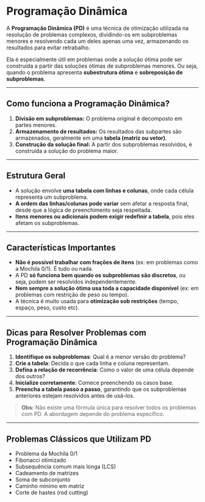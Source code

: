 # Programação Dinâmica

A **Programação Dinâmica (PD)** é uma técnica de otimização utilizada na resolução de problemas complexos, dividindo-os em subproblemas menores e resolvendo cada um deles apenas uma vez, armazenando os resultados para evitar retrabalho.

Ela é especialmente útil em problemas onde a solução ótima pode ser construída a partir das soluções ótimas de subproblemas menores. Ou seja, quando o problema apresenta **subestrutura ótima** e **sobreposição de subproblemas**.

---

## Como funciona a Programação Dinâmica?

1. **Divisão em subproblemas:** O problema original é decomposto em partes menores.
2. **Armazenamento de resultados:** Os resultados das subpartes são armazenados, geralmente em uma **tabela (matriz ou vetor)**.
3. **Construção da solução final:** A partir dos subproblemas resolvidos, é construída a solução do problema maior.

---

## Estrutura Geral

* A solução envolve **uma tabela com linhas e colunas**, onde cada célula representa um subproblema.
* **A ordem das linhas/colunas pode variar** sem afetar a resposta final, desde que a lógica de preenchimento seja respeitada.
* **Itens menores ou adicionais podem exigir redefinir a tabela**, pois eles afetam os subproblemas.

---

## Características Importantes

* **Não é possível trabalhar com frações de itens** (ex: em problemas como a Mochila 0/1). É tudo ou nada.
* A PD **só funciona bem quando os subproblemas são discretos**, ou seja, podem ser resolvidos independentemente.
* **Nem sempre a solução ótima usa toda a capacidade disponível** (ex: em problemas com restrição de peso ou tempo).
* A técnica é muito usada para **otimização sob restrições** (tempo, espaço, peso, custo etc).

---

## Dicas para Resolver Problemas com Programação Dinâmica

1. **Identifique os subproblemas**: Qual é a menor versão do problema?
2. **Crie a tabela**: Decida o que cada linha e coluna representam.
3. **Defina a relação de recorrência**: Como o valor de uma célula depende dos outros?
4. **Inicialize corretamente**: Comece preenchendo os casos base.
5. **Preencha a tabela passo a passo**, garantindo que os subproblemas anteriores estejam resolvidos antes de usá-los.

> **Obs:** Não existe uma fórmula única para resolver todos os problemas com PD. A abordagem depende do problema específico.

---

## Problemas Clássicos que Utilizam PD

* Problema da Mochila 0/1
* Fibonacci otimizado
* Subsequência comum mais longa (LCS)
* Cadeamento de matrizes
* Soma de subconjunto
* Caminho mínimo em matriz
* Corte de hastes (rod cutting)
